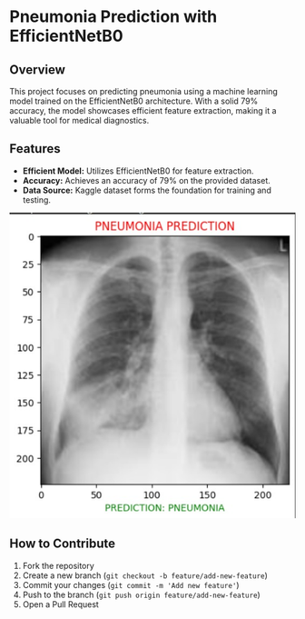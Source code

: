 # Pneumonia Prediction with EfficientNetB0

## Overview
This project focuses on predicting pneumonia using a machine learning model trained on the EfficientNetB0 architecture. With a solid 79% accuracy, the model showcases efficient feature extraction, making it a valuable tool for medical diagnostics.

## Features
- **Efficient Model:** Utilizes EfficientNetB0 for feature extraction.
- **Accuracy:** Achieves an accuracy of 79% on the provided dataset.
- **Data Source:** Kaggle dataset forms the foundation for training and testing.


![Project Image](https://github.com/alfiyafatima09/Pneumonia-prediction/blob/main/img.jpeg)


## How to Contribute
1. Fork the repository
2. Create a new branch (`git checkout -b feature/add-new-feature`)
3. Commit your changes (`git commit -m 'Add new feature'`)
4. Push to the branch (`git push origin feature/add-new-feature`)
5. Open a Pull Request

